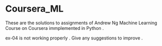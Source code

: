 # Coursera_ML
These are the solutions to assignments of Andrew Ng Machine Learning Course on Coursera immplemented in Python . 


ex-04  is not working properly . Give any suggestions to improve .
